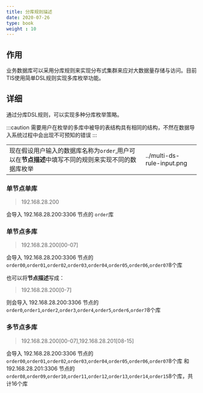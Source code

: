 ```yaml
---
title: 分库规则描述
date: 2020-07-26
type: book
weight : 10
---
```


## 作用

业务数据库可以采用分库规则来实现分布式集群来应对大数据量存储与访问。目前TIS使用简单DSL规则实现多库枚举功能。

## 详细
通过分库DSL规则，可以实现多种分库枚举策略。

:::caution
  需要用户在枚举的多库中被导的表结构具有相同的结构，不然在数据导入系统过程中会出现不可预知的错误
:::

|||
|--|--|
| 现在假设用户输入的数据库名称为`order`,用户可以在**节点描述**中填写不同的规则来实现不同的数据库枚举|../multi-ds-rule-input.png  |


### 单节点单库

> 192.168.28.200

会导入 192.168.28.200:3306 节点的 `order`库

### 单节点多库

> 192.168.28.200[00-07]

会导入 192.168.28.200:3306 节点的 `order00`,`order01`,`order02`,`order03`,`order04`,`order05`,`order06`,`order07`8个库

也可以将**节点描述**写成：

> 192.168.28.200[0-7]

则会导入 192.168.28.200:3306 节点的 `order0`,`order1`,`order2`,`order3`,`order4`,`order5`,`order6`,`order7`8个库

### 多节点多库

>192.168.28.200[00-07],192.168.28.201[08-15]

会导入 192.168.28.200:3306 节点的 `order00`,`order01`,`order02`,`order03`,`order04`,`order05`,`order06`,`order07`8个库
和 192.168.28.201:3306 节点的 `order08`,`order09`,`order10`,`order11`,`order12`,`order13`,`order14`,`order15`8个库，共计16个库



